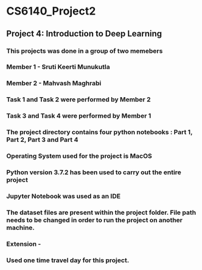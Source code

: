 # CS6140_Project2
## Project 4: Introduction to Deep Learning
### This projects was done in a group of two memebers
### Member 1 - Sruti Keerti Munukutla
### Member 2 - Mahvash Maghrabi
### Task 1 and Task 2 were performed by Member 2
### Task 3 and Task 4 were performed by Member 1
### The project directory contains four python notebooks : Part 1, Part 2, Part 3 and Part 4
### Operating System used for the project is MacOS
### Python version 3.7.2 has been used to carry out the entire project
### Jupyter Notebook was used as an IDE
### The dataset files are present within the project folder. File path needs to be changed in order to run the project on another machine.
### Extension - 
### Used one time travel day for this project.
